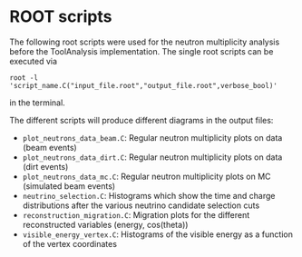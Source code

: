 # ROOT scripts

The following root scripts were used for the neutron multiplicity analysis before the ToolAnalysis implementation. The single root scripts can be executed via

`root -l 'script_name.C("input_file.root","output_file.root",verbose_bool)'`

in the terminal.

The different scripts will produce different diagrams in the output files:

* `plot_neutrons_data_beam.C`: Regular neutron multiplicity plots on data (beam events)
* `plot_neutrons_data_dirt.C`: Regular neutron multiplicity plots on data (dirt events)
* `plot_neutrons_data_mc.C`: Regular neutron multiplicity plots on MC (simulated beam events)
* `neutrino_selection.C`: Histograms which show the time and charge distributions after the various neutrino candidate selection cuts
* `reconstruction_migration.C`: Migration plots for the different reconstructed variables (energy, cos(theta))
* `visible_energy_vertex.C`: Histograms of the visible energy as a function of the vertex coordinates
